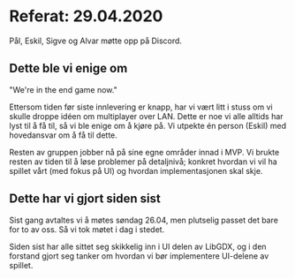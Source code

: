 # Referat: 29.04.2020

Pål, Eskil, Sigve og Alvar møtte opp på Discord.

## Dette ble vi enige om

&quot;We&#39;re in the end game now.&quot;

Ettersom tiden før siste innlevering er knapp, har vi vært litt i stuss om vi skulle droppe idéen om multiplayer over LAN. Dette er noe vi alle alltids har lyst til å få til, så vi ble enige om å kjøre på. Vi utpekte én person (Eskil) med hovedansvar om å få til dette.

Resten av gruppen jobber nå på sine egne områder innad i MVP. Vi brukte resten av tiden til å løse problemer på detaljnivå; konkret hvordan vi vil ha spillet vårt (med fokus på UI) og hvordan implementasjonen skal skje.

## Dette har vi gjort siden sist

Sist gang avtaltes vi å møtes søndag 26.04, men plutselig passet det bare for to av oss. Så vi tok møtet i dag i stedet.

Siden sist har alle sittet seg skikkelig inn i UI delen av LibGDX, og i den forstand gjort seg tanker om hvordan vi bør implementere UI-delene av spillet.
